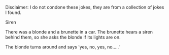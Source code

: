 Disclaimer: I do not condone these jokes, they are from a collection of jokes I found.

Siren

There was a blonde and a brunette in a car. The brunette hears a siren behind them, so she asks the blonde if its lights are on. 

The blonde turns around and says 'yes, no, yes, no.....'

